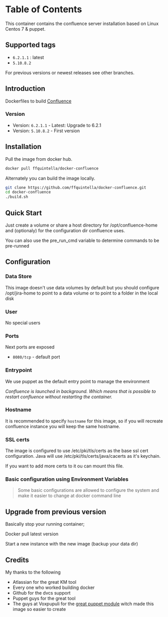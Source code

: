 # Table of Contents

This container contains the confluence server installation based on Linux Centos 7 & puppet.

## Supported tags

*  `6.2.1.1` : latest
*  `5.10.8.2`


For previous versions or newest releases see other branches.

## Introduction


Dockerfiles to build [Confluence](https://www.atlassian.com/software/confluence)


### Version
* Version: `6.2.1.1` - Latest: Upgrade to 6.2.1
* Version: `5.10.8.2` - First version


## Installation

Pull the image from docker hub.

```bash
docker pull ffquintella/docker-confluence
```

Alternately you can build the image locally.

```bash
git clone https://github.com/ffquintella/docker-confluence.git
cd docker-confluence
./build.sh
```

## Quick Start

Just create a volume or share a host directory for /opt/confluence-home and (optionaly) for the configuration dir
confluence uses.

You can also use the pre_run_cmd variable to determine commands to be pre-runned


## Configuration

### Data Store

This image doesn't use data volumes by default but you should configure /opt/jira-home to point to a data volume or to point to a folder in the local disk

### User

No special users

### Ports

Next ports are exposed

* `8080/tcp` - default port


### Entrypoint

We use puppet as the default entry point to manage the environment

*Confluence is launched in background. Which means that is possible to restart confluence without restarting the container.*

### Hostname

It is recommended to specify `hostname` for this image, so if you will recreate confluence instance you will keep the same hostname.

### SSL certs
The image is configured to use /etc/pki/tls/certs as the base ssl cert configuration. Java will use /etc/pki/tls/certs/java/cacerts as it's keychain.

If you want to add more certs to it ou can mount this file.

### Basic configuration using Environment Variables

> Some basic configurations are allowed to configure the system and make it easier to change at docker command line


## Upgrade from previous version

Basically stop your running container;

Docker pull latest version

Start a new instance with the new image (backup your data dir)

## Credits

My thanks to the following

- Atlassian for the great KM tool
- Every one who worked building docker
- Github for the dvcs support
- Puppet guys for the great tool
- The guys at Voxpupuli for the [great puppet module](https://github.com/voxpupuli/puppet-jira) witch made this image so easier to create
